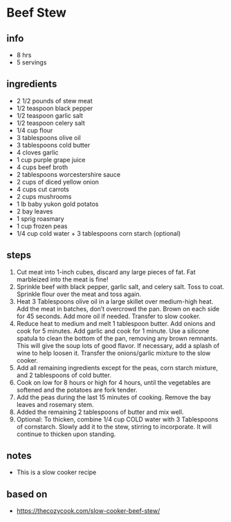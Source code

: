 # Beef Stew  

## info  
* 8 hrs 
* 5 servings  

## ingredients
* 2 1/2 pounds of stew meat
* 1/2 teaspoon black pepper
* 1/2 teaspoon garlic salt
* 1/2 teaspoon celery salt
* 1/4 cup flour
* 3 tablespoons olive oil
* 3 tablespoons cold butter
* 4 cloves garlic
* 1 cup purple grape juice
* 4 cups beef broth
* 2 tablespoons worcestershire sauce
* 2 cups of diced yellow onion
* 4 cups cut carrots
* 2 cups mushrooms
* 1 lb baby yukon gold potatos
* 2 bay leaves
* 1 sprig roasmary
* 1 cup frozen peas
* 1/4 cup cold water + 3 tablespoons corn starch (optional)

## steps  
1. Cut meat into 1-inch cubes, discard any large pieces of fat. Fat marbleized into the meat is fine!
2. Sprinkle beef with black pepper, garlic salt, and celery salt. Toss to coat. Sprinkle flour over the meat and toss again.
3. Heat 3 Tablespoons olive oil in a large skillet over medium-high heat. Add the meat in batches, don’t overcrowd the pan. Brown on each side for 45 seconds. Add more oil if needed. Transfer to slow cooker.
4. Reduce heat to medium and melt 1 tablespoon butter. Add onions and cook for 5 minutes. Add garlic and cook for 1 minute. Use a silicone spatula to clean the bottom of the pan, removing any brown remnants. This will give the soup lots of good flavor. If necessary, add a splash of wine to help loosen it. Transfer the onions/garlic mixture to the slow cooker.
5. Add all remaining ingredients except for the peas, corn starch mixture, and 2 tablespoons of cold butter.
6. Cook on low for 8 hours or high for 4 hours, until the vegetables are softened and the potatoes are fork tender.
7. Add the peas during the last 15 minutes of cooking. Remove the bay leaves and rosemary stem.
8. Added the remaining 2 tablespoons of butter and mix well.
9. Optional: To thicken, combine 1/4 cup COLD water with 3 Tablespoons of cornstarch. Slowly add it to the stew, stirring to incorporate. It will continue to thicken upon standing.

## notes  
*  This is a slow cooker recipe

## based on  
*  https://thecozycook.com/slow-cooker-beef-stew/ 
  

